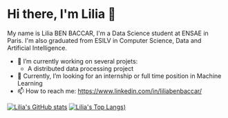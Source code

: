 # Hi there, I'm Lilia 👋

My name is Lilia BEN BACCAR, I'm a Data Science student at ENSAE in Paris. I'm also graduated from ESILV in Computer Science, Data and Artificial Intelligence.

* 🔭 I’m currently working on several projets:
  * A distributed data processing project
* 🤔 Currently, I’m looking for an internship or full time position in Machine Learning
* 📫 How to reach me: https://www.linkedin.com/in/liliabenbaccar/

[![Lilia's GitHub stats](https://github-readme-stats.vercel.app/api?username=lbenbaccar&count_private=true)](https://github.com/anuraghazra/github-readme-stats)
[![Lilia's Top Langs](https://github-readme-stats.vercel.app/api/top-langs/?username=lbenbaccar&langs_count=8))](https://github.com/anuraghazra/github-readme-stats)

